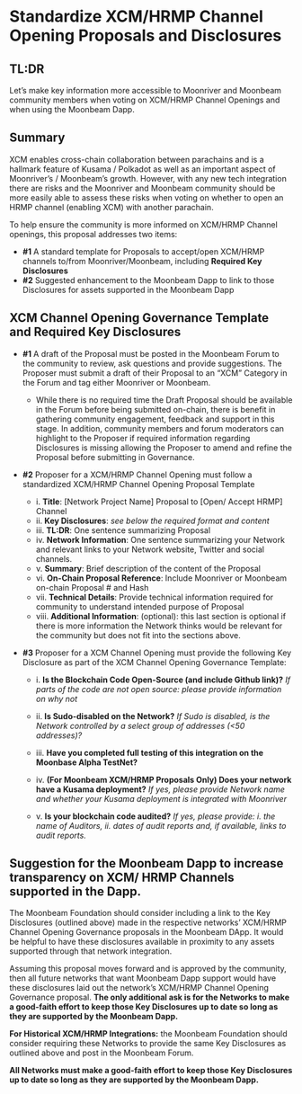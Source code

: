 # Standardize XCM/HRMP Channel Opening Proposals and Disclosures

## TL:DR

Let’s make key information more accessible to Moonriver and Moonbeam community members when voting on XCM/HRMP Channel Openings and when using the Moonbeam Dapp.

## Summary

XCM enables cross-chain collaboration between parachains and is a hallmark feature of Kusama / Polkadot as well as an important aspect of Moonriver’s / Moonbeam’s growth. However, with any new tech integration there are risks and the Moonriver and Moonbeam community should be more easily able to assess these risks when voting on whether to open an HRMP channel (enabling XCM) with another parachain.

To help ensure the community is more informed on XCM/HRMP Channel openings, this proposal addresses two items:

-   **#1**  A standard template for Proposals to accept/open XCM/HRMP channels to/from Moonriver/Moonbeam, including  **Required Key Disclosures**
-   **#2**  Suggested enhancement to the Moonbeam Dapp to link to those Disclosures for assets supported in the Moonbeam Dapp

## XCM Channel Opening Governance Template and Required Key Disclosures

-   **#1**  A draft of the Proposal must be posted in the Moonbeam Forum to the community to review, ask questions and provide suggestions. The Proposer must submit a draft of their Proposal to an “XCM” Category in the Forum and tag either Moonriver or Moonbeam.
    
    -   While there is no required time the Draft Proposal should be available in the Forum before being submitted on-chain, there is benefit in gathering community engagement, feedback and support in this stage. In addition, community members and forum moderators can highlight to the Proposer if required information regarding Disclosures is missing allowing the Proposer to amend and refine the Proposal before submitting in Governance.
-   **#2**  Proposer for a XCM/HRMP Channel Opening must follow a standardized XCM/HRMP Channel Opening Proposal Template
    
    -   i.  **Title**: [Network Project Name] Proposal to [Open/ Accept HRMP] Channel
    -   ii.  **Key Disclosures**:  _see below the required format and content_
    -   iii.  **TL:DR**: One sentence summarizing Proposal
    -   iv.  **Network Information**: One sentence summarizing your Network and relevant links to your Network website, Twitter and social channels.
    -   v.  **Summary**: Brief description of the content of the Proposal
    -   vi.  **On-Chain Proposal Reference**: Include Moonriver or Moonbeam on-chain Proposal # and Hash
    -   vii.  **Technical Details**: Provide technical information required for community to understand intended purpose of Proposal
    -   viii.  **Additional Information**: (optional): this last section is optional if there is more information the Network thinks would be relevant for the community but does not fit into the sections above.
-   **#3**  Proposer for a XCM Channel Opening must provide the following Key Disclosure as part of the XCM Channel Opening Governance Template:
    
    -   i.  **Is the Blockchain Code Open-Source (and include Github link)?**  _If parts of the code are not open source: please provide information on why not_
        
    -   ii.  **Is Sudo-disabled on the Network?**  _If Sudo is disabled, is the Network controlled by a select group of addresses (<50 addresses)?_
        
    -   iii.  **Have you completed full testing of this integration on the Moonbase Alpha TestNet?**
        
    -   iv.  **(For Moonbeam XCM/HRMP Proposals Only) Does your network have a Kusama deployment?**  _If yes, please provide Network name and whether your Kusama deployment is integrated with Moonriver_
        
    -   v.  **Is your blockchain code audited?**  _If yes, please provide: i. the name of Auditors, ii. dates of audit reports and, if available, links to audit reports._
        

## Suggestion for the Moonbeam Dapp to increase transparency on XCM/ HRMP Channels supported in the Dapp.

The Moonbeam Foundation should consider including a link to the Key Disclosures (outlined above) made in the respective networks’ XCM/HRMP Channel Opening Governance proposals in the Moonbeam DApp. It would be helpful to have these disclosures available in proximity to any assets supported through that network integration.

Assuming this proposal moves forward and is approved by the community, then all future networks that want Moonbeam Dapp support would have these disclosures laid out the network’s XCM/HRMP Channel Opening Governance proposal.  **The only additional ask is for the Networks to make a good-faith effort to keep those Key Disclosures up to date so long as they are supported by the Moonbeam Dapp.**

**For Historical XCM/HRMP Integrations:**  the Moonbeam Foundation should consider requiring these Networks to provide the same Key Disclosures as outlined above and post in the Moonbeam Forum.

**All Networks must make a good-faith effort to keep those Key Disclosures up to date so long as they are supported by the Moonbeam Dapp.**